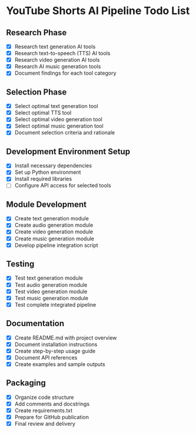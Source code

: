 # YouTube Shorts AI Pipeline Todo List

## Research Phase
- [x] Research text generation AI tools
- [x] Research text-to-speech (TTS) AI tools
- [x] Research video generation AI tools
- [x] Research AI music generation tools
- [x] Document findings for each tool category

## Selection Phase
- [x] Select optimal text generation tool
- [x] Select optimal TTS tool
- [x] Select optimal video generation tool
- [x] Select optimal music generation tool
- [x] Document selection criteria and rationale

## Development Environment Setup
- [x] Install necessary dependencies
- [x] Set up Python environment
- [x] Install required libraries
- [ ] Configure API access for selected tools

## Module Development
- [x] Create text generation module
- [x] Create audio generation module
- [x] Create video generation module
- [x] Create music generation module
- [x] Develop pipeline integration script

## Testing
- [x] Test text generation module
- [x] Test audio generation module
- [x] Test video generation module
- [x] Test music generation module
- [x] Test complete integrated pipeline

## Documentation
- [x] Create README.md with project overview
- [x] Document installation instructions
- [x] Create step-by-step usage guide
- [x] Document API references
- [x] Create examples and sample outputs

## Packaging
- [x] Organize code structure
- [x] Add comments and docstrings
- [x] Create requirements.txt
- [x] Prepare for GitHub publication
- [x] Final review and delivery

